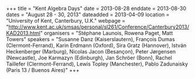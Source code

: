 +++
title = "Kent Algebra Days"
date = 2013-08-28
enddate = 2013-08-30
dates = "August 28 - 30, 2013"
dateadded = 2013-04-09
location = "University of Kent, Canterbury, U.K."
webpage = "http://www.kent.ac.uk/smsas/personal/sl261/Conference/Canterbury2013/KAD2013.html"
organisers = "Stéphane Launois, Rowena Paget, Matt Towers"
speakers = "Susanne Danz (Kaiserslautern), François Dumas (Clermont-Ferrand), Karin Erdmann (Oxford), Sira Gratz (Hannover), István Heckenberger (Marburg), Nicolas Jacon (Besançon), Peter Jørgensen (Newcastle), Joe Karmazyn (Edinburgh), Jan Schröer (Bonn), Rachel Taillefer (Clermont-Ferrand), Lewis Topley (Manchester), Pablo Zadunaisky (Paris 13 / Buenos Aires)"
+++
